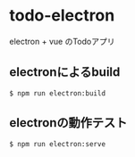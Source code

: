 # todo-electron

electron + vue のTodoアプリ


## electronによるbuild
```
$ npm run electron:build
```

## electronの動作テスト
```
$ npm run electron:serve

